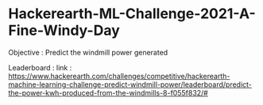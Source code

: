 # Hackerearth-ML-Challenge-2021-A-Fine-Windy-Day
Objective : Predict the windmill power generated 

Leaderboard :
link :
https://www.hackerearth.com/challenges/competitive/hackerearth-machine-learning-challenge-predict-windmill-power/leaderboard/predict-the-power-kwh-produced-from-the-windmills-8-f055f832/#
